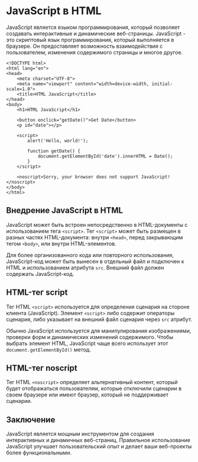 # JavaScript в HTML

JavaScript является языком программирования, который позволяет создавать интерактивные и динамические веб-страницы. JavaScript - это скриптовый язык программирования, который выполняется в браузере. Он предоставляет возможность взаимодействия с пользователем, изменения содержимого страницы и многое другое.

```
<!DOCTYPE html>
<html lang="en">
<head>
    <meta charset="UTF-8">
    <meta name="viewport" content="width=device-width, initial-scale=1.0">
    <title>HTML JavaScript</title>
</head>
<body>
    <h1>HTML JavaScript</h1>

    <button onclick="getDate()">Get Date</button>
    <p id="date"></p>

    <script>
        alert('Hello, world!');

        function getDate() {
            document.getElementById('date').innerHTML = Date();
        }
    </script>

    <noscript>Sorry, your browser does not support JavaScript!</noscript>
</body>
</html>
```

## Внедрение JavaScript в HTML

JavaScript может быть встроен непосредственно в HTML-документы с использованием тега ``<script>``. Тег ``<script>`` может быть размещен в разных частях HTML-документа: внутри ``<head>``, перед закрывающим тегом ``<body>``, или внутри HTML-элементов.

Для более организованного кода или повторного использования, JavaScript-код может быть вынесен в отдельный файл и подключен к HTML и использованием атрибута ``src``. Внешний файл должен содержать JavaScript-код.

## HTML-тег script

Тег HTML ``<script>`` используется для определения сценария на стороне клиента (JavaScript). Элемент ``<script>`` либо содержит операторы сценария, либо указывает на внешний файл сценария через ``src`` атрибут.

Обычно JavaScript используется для манипулирования изображениями, проверки форм и динамических изменений содержимого. Чтобы выбрать элемент HTML, JavaScript чаще всего использует этот ``document.getElementById()`` метод.

## HTML-тег noscript

Тег HTML ``<noscript>`` определяет альтернативный контент, который будет отображаться пользователям, которые отключили сценарии в своем браузере или имеют браузер, который не поддерживает сценарии.

## Заключение

JavaScript является мощным инструментом для создания интерактивных и динамичных веб-страниц. Правильное использование JavaScript улучшает пользовательский опыт и делает ваши веб-проекты более функциональными.